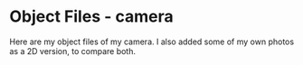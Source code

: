# Object Files - camera

Here are my object files of my camera. I also added some of my own photos as a 2D version, to compare both. 

